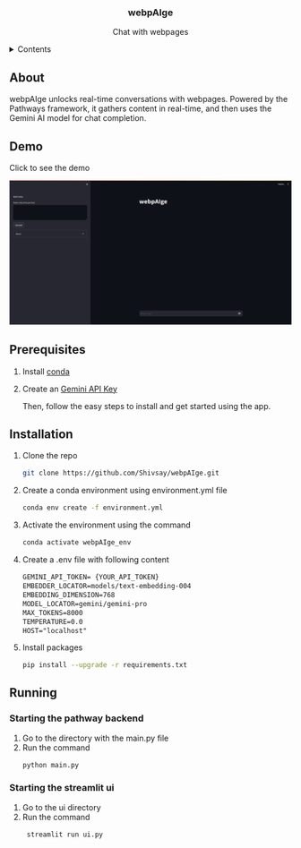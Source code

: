 <div align="center">
<h3>webpAIge</h3>
<p align="center"> Chat with webpages </p>
</div>

<details>
  <summary>Contents</summary>
	<ol>
	<li>
 	<a href="#about">About</a>
  	</li>
	<li>
	<a href="#demo">Demo</a>
	</li>
        <li>
        <a href="#prerequisites">Prerequisites</a>
        </li>
        <li>
        <a href="#installation">Installation</a>
        </li>
        <li>
        <a href="#running">Running</a>
		<ul>
		<li>
			<a href="#starting-the-pathway-backend">Starting pathway backend</a>
		</li>
                <li>
                        <a href="#starting-the-streamlit-ui">Starting Streamlit UI</a>
                </li>		
		<ul>
        </li>
  </ol>
</details>


## About

webpAIge unlocks real-time conversations with webpages. Powered by the Pathways framework, it gathers content in real-time, and then uses the Gemini AI model for chat completion.

## Demo

Click to see the demo

[![Video Demo](./assets/video_thumbnail.png)](https://www.youtube.com/watch?v=-CwuSbPkDtA)

## Prerequisites
1. Install [conda](https://docs.conda.io/projects/conda/en/stable/)
2. Create an [Gemini API Key](https://ai.google.dev/) 

    Then, follow the easy steps to install and get started using the app.

## Installation

1. Clone the repo
    ```sh
    git clone https://github.com/Shivsay/webpAIge.git
    ```

2. Create a conda environment using environment.yml file 
    ```sh
    conda env create -f environment.yml
    ```

3. Activate the environment using the command
    ```sh
    conda activate webpAIge_env
    ```

3. Create a .env file with following content
    ```env
    GEMINI_API_TOKEN= {YOUR_API_TOKEN}
    EMBEDDER_LOCATOR=models/text-embedding-004
    EMBEDDING_DIMENSION=768
    MODEL_LOCATOR=gemini/gemini-pro
    MAX_TOKENS=8000
    TEMPERATURE=0.0
    HOST="localhost"

4. Install packages
    ```sh
    pip install --upgrade -r requirements.txt
    ```
## Running

### Starting the pathway backend
1. Go to the directory with the main.py file
2. Run the command
    ```sh
    python main.py
    ```
### Starting the streamlit ui
1. Go to the ui directory
2. Run the command
    ```sh
     streamlit run ui.py
    ```

